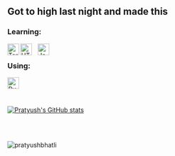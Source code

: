 ## Got to high last night and made this  <br />

### Learning:  

[<img align="left" alt="Terminal" width="26px" src="https://upload.wikimedia.org/wikipedia/commons/c/c3/Python-logo-notext.svg" />](#)
[<img align="left" alt="HTML5" width="26px" src="https://cdn.jsdelivr.net/gh/devicons/devicon/icons/html5/html5-original.svg" style="padding-right:10px;" />](#)
[<img align="left" alt="JavaScript" width="26px" src="https://cdn.jsdelivr.net/gh/devicons/devicon/icons/javascript/javascript-original.svg" style="padding-right:10px;" />](#)  

<br>

### Using:  
[<img align="left" alt="Pycharm" width="26px" src="https://cdn.jsdelivr.net/gh/devicons/devicon/icons/pycharm/pycharm-original.svg" />](#)

<br>
<br>
<br>

[![Pratyush's GitHub stats](https://github-readme-stats.vercel.app/api?username=PratyushBhatli)](https://github.com/PratyushBhatli/github-readme-stats)

<br>
<br>
<p align="left"> <img src="https://komarev.com/ghpvc/?username=pratyushbhatli&label=Views&color=blue&style=plastic" alt="pratyushbhatli" /> </p>

